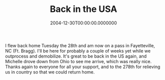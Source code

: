 ﻿---
title: Back in the USA
date: "2004-12-30T00:00:00.0000000"
featuredImage: img/back-in-the-usa-featured.png
---

I flew back home Tuesday the 28th and am now on a pass in Fayetteville, NC (Ft. Bragg). I'll be here for probably a couple of weeks yet while we outprocess and demobilize. It's great to be back in the US again, and Michelle drove down from Ohio to see me arrive, which was really nice. Thanks again to everyone for all your support, and to the 278th for relieving us in country so that we could return home.

